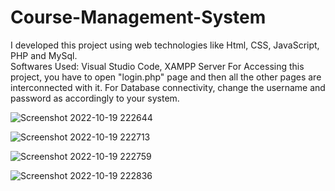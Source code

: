 # Course-Management-System
I developed this project using web technologies like Html, CSS, JavaScript, PHP and MySql.	
Softwares Used: Visual Studio Code, XAMPP Server
For Accessing this project, you have to open "login.php" page and then all the other pages are interconnected with it.
For Database connectivity, change the username and password as accordingly to your system.

![Screenshot 2022-10-19 222644](https://user-images.githubusercontent.com/68505373/196771571-671f8da0-01fa-43e0-b3c5-b5c56fa4f305.jpg)

![Screenshot 2022-10-19 222713](https://user-images.githubusercontent.com/68505373/196771611-6d43091b-f9b1-45ce-92c2-80d8c6f54389.jpg)

![Screenshot 2022-10-19 222759](https://user-images.githubusercontent.com/68505373/196771662-6a348004-0838-4731-b820-b0afdf90c548.jpg)

![Screenshot 2022-10-19 222836](https://user-images.githubusercontent.com/68505373/196771712-3c9e4835-0253-4838-a020-8eee8ddf4f8d.jpg)
